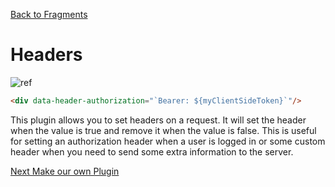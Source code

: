 [Back to Fragments](/docs/included-plugins-html-partials-fragments)

# Headers

![ref](/static/images/headers.gif)


```html
<div data-header-authorization="`Bearer: ${myClientSideToken}`"/>
```

This plugin allows you to set headers on a request.  It will set the header when the value is true and remove it when the value is false.  This is useful for setting an authorization header when a user is logged in or some custom header when you need to send some extra information to the server.


[Next Make our own Plugin](/docs/make-our-own-plugin)
